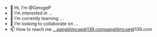 - 👋 Hi, I’m @GerogeP
- 👀 I’m interested in ...
- 🌱 I’m currently learning ...
- 💞️ I’m looking to collaborate on ...
- 📫 How to reach me ...panglilimcse@139.companglilimcse@139.com

<!---
GerogeP/GerogeP is a ✨ special ✨ repository because its `README.md` (this file) appears on your GitHub profile.
You can click the Preview link to take a look at your changes.
--->

